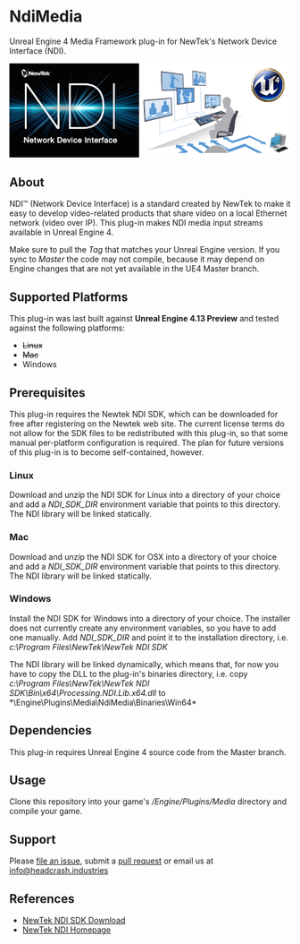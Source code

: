 # NdiMedia

Unreal Engine 4 Media Framework plug-in for NewTek's Network Device Interface (NDI).

![Screenshot](Docs/screenshot.png)


## About

NDI™ (Network Device Interface) is a standard created by NewTek to make it easy
to develop video-related products that share video on a local Ethernet network
(video over IP). This plug-in makes NDI media input streams available in Unreal
Engine 4.

Make sure to pull the *Tag* that matches your Unreal Engine version. If you sync
to *Master* the code may not compile, because it may depend on Engine changes
that are not yet available in the UE4 Master branch.


## Supported Platforms

This plug-in was last built against **Unreal Engine 4.13 Preview** and tested
against the following platforms:

- ~~Linux~~
- ~~Mac~~
- Windows


## Prerequisites

This plug-in requires the Newtek NDI SDK, which can be downloaded for free after
registering on the Newtek web site. The current license terms do not allow for
the SDK files to be redistributed with this plug-in, so that some manual
per-platform configuration is required. The plan for future versions of this
plug-in is to become self-contained, however.

### Linux

Download and unzip the NDI SDK for Linux into a directory of your choice and add
a *NDI_SDK_DIR* environment variable that points to this directory. The NDI
library will be linked statically.

### Mac

Download and unzip the NDI SDK for OSX into a directory of your choice and add
a *NDI_SDK_DIR* environment variable that points to this directory. The NDI
library will be linked statically.

### Windows

Install the NDI SDK for Windows into a directory of your choice. The installer
does not currently create any environment variables, so you have to add one
manually. Add *NDI_SDK_DIR* and point it to the installation directory,
i.e. *c:\Program Files\NewTek\NewTek NDI SDK*

The NDI library will be linked dynamically, which means that, for now you have
to copy the DLL to the plug-in's binaries directory, i.e. copy
*c:\Program Files\NewTek\NewTek NDI SDK\Bin\x64\Processing.NDI.Lib.x64.dll* to
*\Engine\Plugins\Media\NdiMedia\Binaries\Win64\*


## Dependencies

This plug-in requires Unreal Engine 4 source code from the Master branch.


## Usage

Clone this repository into your game's */Engine/Plugins/Media* directory and compile your game.


## Support

Please [file an issue](https://github.com/ue4plugins/NdiMedia/issues), submit a
[pull request](https://github.com/ue4plugins/NdiMedia/pulls?q=is%3Aopen+is%3Apr)
or email us at info@headcrash.industries


## References

* [NewTek NDI SDK Download](http://pages.newtek.com/NDI-Developers.html)
* [NewTek NDI Homepage](http://newtek.com/ndi.html)
